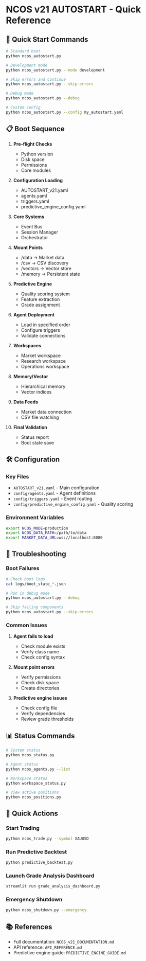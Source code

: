 # NCOS v21 AUTOSTART - Quick Reference

## 🚀 Quick Start Commands

```bash
# Standard boot
python ncos_autostart.py

# Development mode
python ncos_autostart.py --mode development

# Skip errors and continue
python ncos_autostart.py --skip-errors

# Debug mode
python ncos_autostart.py --debug

# Custom config
python ncos_autostart.py --config my_autostart.yaml
```

## 📋 Boot Sequence

1. **Pre-flight Checks**
   - Python version
   - Disk space
   - Permissions
   - Core modules

2. **Configuration Loading**
   - AUTOSTART_v21.yaml
   - agents.yaml
   - triggers.yaml
   - predictive_engine_config.yaml

3. **Core Systems**
   - Event Bus
   - Session Manager
   - Orchestrator

4. **Mount Points**
   - /data → Market data
   - /csv → CSV discovery
   - /vectors → Vector store
   - /memory → Persistent state

5. **Predictive Engine**
   - Quality scoring system
   - Feature extraction
   - Grade assignment

6. **Agent Deployment**
   - Load in specified order
   - Configure triggers
   - Validate connections

7. **Workspaces**
   - Market workspace
   - Research workspace
   - Operations workspace

8. **Memory/Vector**
   - Hierarchical memory
   - Vector indices

9. **Data Feeds**
   - Market data connection
   - CSV file watching

10. **Final Validation**
    - Status report
    - Boot state save

## 🛠️ Configuration

### Key Files
- `AUTOSTART_v21.yaml` - Main configuration
- `config/agents.yaml` - Agent definitions
- `config/triggers.yaml` - Event routing
- `config/predictive_engine_config.yaml` - Quality scoring

### Environment Variables
```bash
export NCOS_MODE=production
export NCOS_DATA_PATH=/path/to/data
export MARKET_DATA_URL=ws://localhost:8080
```

## 🚨 Troubleshooting

### Boot Failures
```bash
# Check boot logs
cat logs/boot_state_*.json

# Run in debug mode
python ncos_autostart.py --debug

# Skip failing components
python ncos_autostart.py --skip-errors
```

### Common Issues

1. **Agent fails to load**
   - Check module exists
   - Verify class name
   - Check config syntax

2. **Mount point errors**
   - Verify permissions
   - Check disk space
   - Create directories

3. **Predictive engine issues**
   - Check config file
   - Verify dependencies
   - Review grade thresholds

## 📊 Status Commands

```bash
# System status
python ncos_status.py

# Agent status
python ncos_agents.py --list

# Workspace status
python workspace_status.py

# View active positions
python ncos_positions.py
```

## 🎯 Quick Actions

### Start Trading
```bash
python ncos_trade.py --symbol XAUUSD
```

### Run Predictive Backtest
```bash
python predictive_backtest.py
```

### Launch Grade Analysis Dashboard
```bash
streamlit run grade_analysis_dashboard.py
```

### Emergency Shutdown
```bash
python ncos_shutdown.py --emergency
```

## 📚 References

- Full documentation: `NCOS_v21_DOCUMENTATION.md`
- API reference: `API_REFERENCE.md`
- Predictive engine guide: `PREDICTIVE_ENGINE_GUIDE.md`
